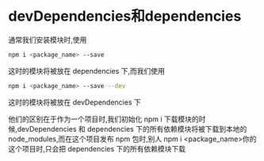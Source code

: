 # devDependencies和dependencies

通常我们安装模块时,使用

```bash
npm i <package_name> --save
```

这时的模块将被放在 dependencies 下,而我们使用

```bash
npm i <package_name> --save --dev
```

这时的模块将被放在 devDependencies 下

他们的区别在于作为一个项目时,我们初始化 npm i 下载模块的时候,devDependencies 和 dependencies 下的所有依赖模块将被下载到本地的 node_modules,而在这个项目发布 npm 包时,别人 npm i <package_name>你的这个项目时,只会把 dependencies 下的所有依赖模块下载
